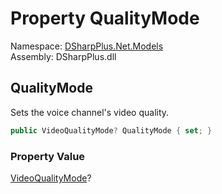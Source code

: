 # Property QualityMode

Namespace: [DSharpPlus.Net.Models](DSharpPlus.Net.Models.md)  
Assembly: DSharpPlus.dll

## <a id="DSharpPlus_Net_Models_ChannelEditModel_QualityMode"></a>QualityMode

<p>Sets the voice channel's video quality.</p>

```csharp
public VideoQualityMode? QualityMode { set; }
```

### Property Value

[VideoQualityMode](DSharpPlus.VideoQualityMode.md)?

